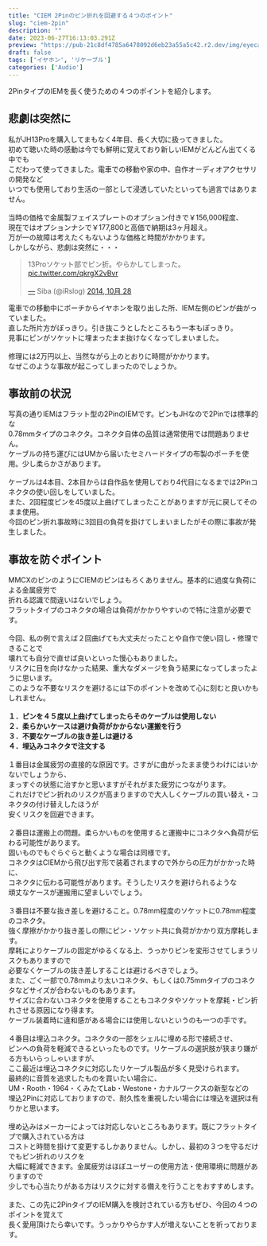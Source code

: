 ```yaml
---
title: "CIEM 2Pinのピン折れを回避する４つのポイント"
slug: "ciem-2pin"
description: ""
date: 2023-06-27T16:13:03.291Z
preview: "https://pub-21c8df4785a6478092d6eb23a55a5c42.r2.dev/img/eyecatch/a8000.webp"
draft: false
tags: ['イヤホン', 'リケーブル']
categories: ['Audio']
---
```


<p>2PinタイプのIEMを長く使うための４つのポイントを紹介します。</p><h2 id="h9e2a206709">悲劇は突然に</h2><p>私がJH13Proを購入してまもなく4年目、長く大切に扱ってきました。<br>初めて聴いた時の感動は今でも鮮明に覚えており新しいIEMがどんどん出てくる中でも<br>こだわって使ってきました。電車での移動や家の中、自作オーディオアクセサリの開発など<br>いつでも使用しており生活の一部として浸透していたといっても過言ではありません。<br><br>当時の価格で金属製フェイスプレートのオプション付きで￥156,000程度、<br>現在ではオプションナシで￥177,800と高価で納期は3ヶ月超え。<br>万が一の故障は考えたくもないような価格と時間がかかります。<br>しかしながら、悲劇は突然に・・・</p><blockquote><p>13Proソケット部でピン折。やらかしてしまった。 <a href="http://pic.twitter.com/qkrgX2vBvr￼￼—">pic.twitter.com/qkrgX2vBvr<br><br>—</a> Siba (@iRslog) <a href="https://www.blogger.com/blog/post/edit/3231669075263956300/3810974693333913871?hl=ja#">2014, 10月 28</a></p></blockquote><p>電車での移動中にポーチからイヤホンを取り出した所、IEM左側のピンが曲がっていました。<br>直した所片方がぼっきり。引き抜こうとしたところもう一本もぽっきり。<br>見事にピンがソケットに埋まったまま抜けなくなってしまいました。<br><br>修理には2万円以上、当然ながら上のとおりに時間がかかります。<br>なぜこのような事故が起こってしまったのでしょうか。</p><h2 id="h8965896b6c">事故前の状況</h2><p>写真の通りIEMはフラット型の2PinのIEMです。ピンもJHなので2Pinでは標準的な<br>0.78mmタイプのコネクタ。コネクタ自体の品質は通常使用では問題ありません。<br>ケーブルの持ち運びにはUMから届いたセミハードタイプの布製のポーチを使用。少し柔らかさがあります。<br><br>ケーブルは4本目、2本目からは自作品を使用しており4代目になるまでは2Pinコネクタの使い回しをしていました。<br>また、2回程度ピンを45度以上曲げてしまったことがありますが元に戻してそのまま使用。<br>今回のピン折れ事故時に3回目の負荷を掛けてしまいましたがその際に事故が発生しました。</p><h2 id="hd12d4186da">事故を防ぐポイント</h2><p>MMCXのピンのようにCIEMのピンはもろくありません。基本的に過度な負荷による金属疲労で<br>折れる認識で間違いはないでしょう。<br>フラットタイプのコネクタの場合は負荷がかかりやすいので特に注意が必要です。<br><br>今回、私の例で言えば２回曲げても大丈夫だったことや自作で使い回し・修理できることで<br>壊れても自分で直せば良いといった慢心もありました。<br>リスクに目を向けなかった結果、重大なダメージを負う結果になってしまったように思います。<br>このような不要なリスクを避けるには下のポイントを改めて心に刻むと良いかもしれません。<br><br><strong>１．ピンを４５度以上曲げてしまったらそのケーブルは使用しない</strong><br><strong>２．柔らかいケースは避け負荷がかからない運搬を行う</strong><br><strong>３．不要なケーブルの抜き差しは避ける</strong><br><strong>４．埋込みコネクタで注文する</strong><br><br>１番目は金属疲労の直接的な原因です。さすがに曲がったまま使うわけにはいかないでしょうから、<br>まっすぐの状態に治すかと思いますがそれがまた疲労につながります。<br>これだけでピン折れのリスクが高まりますので大人しくケーブルの買い替え・コネクタの付け替えしたほうが<br>安くリスクを回避できます。<br><br>２番目は運搬上の問題。柔らかいものを使用すると運搬中にコネクタへ負荷が伝わる可能性があります。<br>固いものでもぐらぐらと動くような場合は同様です。<br>コネクタはCIEMから飛び出す形で装着されますので外からの圧力がかかった時に、<br>コネクタに伝わる可能性があります。そうしたリスクを避けられるような<br>頑丈なケースが運搬用に望ましいでしょう。<br><br>３番目は不要な抜き差しを避けること。0.78mm程度のソケットに0.78mm程度のコネクタ。<br>強く摩擦がかかり抜き差しの際にピン・ソケット共に負荷がかかり双方摩耗します。<br>摩耗によりケーブルの固定がゆるくなる上、うっかりピンを変形させてしまうリスクもありますので<br>必要なくケーブルの抜き差しすることは避けるべきでしょう。<br>また、ごく一部で0.78mmより太いコネクタ、もしくは0.75mmタイプのコネクタなどサイズが合わないものもあります。<br>サイズに合わないコネクタを使用することもコネクタやソケットを摩耗・ピン折れさせる原因になり得ます。<br>ケーブル装着時に違和感がある場合には使用しないというのも一つの手です。<br><br>４番目は埋込コネクタ。コネクタの一部をシェルに埋める形で接続させ、<br>ピンへの負荷を軽減できるといったものです。リケーブルの選択肢が狭まり嫌がる方もいらっしゃいますが、<br>ここ最近は埋込コネクタに対応したリケーブル製品が多く見受けられます。<br>最終的に音質を追求したものを買いたい場合に、<br>UM・Rooth・1964・くみたてLab・Westone・カナルワークスの新型などの<br>埋込2Pinに対応しておりますので、耐久性を重視したい場合には埋込を選択は有りかと思います。<br><br>埋め込みはメーカーによっては対応しないところもあります。既にフラットタイプで購入されている方は<br>コストと時間を掛けて変更するしかありません。しかし、最初の３つを守るだけでもピン折れのリスクを<br>大幅に軽減できます。金属疲労はほぼユーザーの使用方法・使用環境に問題がありますので<br>少しでも心当たりがある方はリスクに対する備えを行うことをおすすめします。<br><br>また、この先に2PinタイプのIEM購入を検討されている方もぜひ、今回の４つのポイントを覚えて<br>長く愛用頂けたら幸いです。うっかりやらかす人が増えないことを祈っております。</p>
